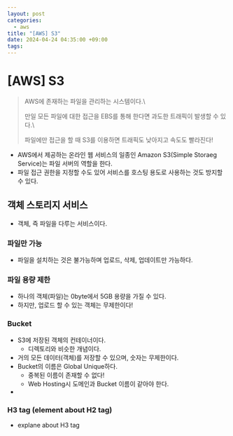 ```yaml
---
layout: post
categories:
  - aws
title: "[AWS] S3"
date: 2024-04-24 04:35:00 +09:00
tags:
---
```

# \[AWS] S3

>AWS에 존재하는 파일을 관리하는 시스템이다.\
>
>만일 모든 파일에 대한 접근을 EBS를 통해 한다면 과도한 트래픽이 발생할 수 있다.\
>
>파일에만 접근을 할 때 S3를 이용하면 트래픽도 낮아지고 속도도 빨라진다!

- AWS에서 제공하는 온라인 웹 서비스의 일종인 Amazon S3(Simple Storaeg Service)는 파일 서버의 역할을 한다.
- 파일 접근 권한을 지정할 수도 있어 서비스를 호스팅 용도로 사용하는 것도 방지할 수 있다.

## 객체 스토리지 서비스
- 객체, 즉 파일을 다루는 서비스이다.

### 파일만 가능
- 파일을 설치하는 것은 불가능하며 업로드, 삭제, 업데이트만 가능하다.

### 파일 용량 제한
- 하나의 객체(파일)는 0byte에서 5GB 용량을 가질 수 있다.
- 하지만, 업로드 할 수 있는 객체는 무제한이다!

### Bucket
- S3에 저장된 객체의 컨테이너이다.
	- 디렉토리와 비슷한 개념이다.
- 거의 모든 데이터(객체)를 저장할 수 있으며, 숫자는 무제한이다.
- Bucket의 이름은 Global Unique하다.
	- 중복된 이름이 존재할 수 없다!
	- Web Hosting시 도메인과 Bucket 이름이 같아야 한다.
- 

### H3 tag (element about H2 tag)
- explane about H3 tag
